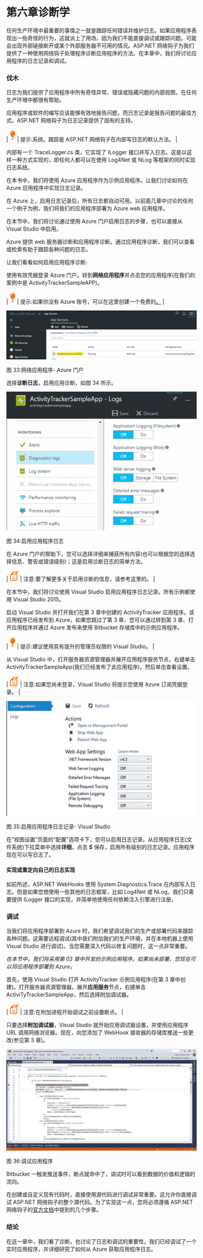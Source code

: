# 第六章诊断学

任何生产环境中最重要的事情之一就是跟踪任何错误并维护日志。如果应用程序表现出一些奇怪的行为，这就派上了用场，因为我们不能直接调试或跟踪问题。可能会出现外部链接断开或某个外部服务器不可用的情况。ASP.NET 网络钩子为我们提供了一种使用网络钩子处理程序诊断应用程序的方法。在本章中，我们将讨论应用程序的日志记录和调试。

### 伐木

日志为我们提供了应用程序中所有奇怪异常、错误或隐藏问题的内部视图，在任何生产环境中都很有帮助。

应用程序或软件的编写应该能够有效地报告问题，而日志记录是报告问题的最佳方式。ASP.NET 网络钩子为日志记录提供了固有的支持。

| ![](img/tip.png) | 提示:系统。跟踪是 ASP.NET 网络钩子在内部写日志的默认方法。 |

内部有一个 TraceLogger.cs 类，它实现了 ILogger 接口并写入日志。这是以这样一种方式实现的，即任何人都可以在使用 Log4Net 或 NLog 等框架的同时实现日志系统。

在本书中，我们将使用 Azure 应用程序作为示例应用程序。让我们讨论如何在 Azure 应用程序中实现日志记录。

在 Azure 上，启用日志记录后，所有日志都自动可用。以前面几章中讨论的任何一个例子为例，我们将我们的应用程序部署为 Azure web 应用程序。

在本节中，我们将讨论通过使用 Azure 门户启用日志的步骤，也可以直接从 Visual Studio 中启用。

Azure 提供 web 服务器诊断和应用程序诊断。通过应用程序诊断，我们可以查看或检索有助于跟踪各种问题的日志。

让我们看看如何启用应用程序诊断:

使用有效凭据登录 Azure 门户。转到**网络应用程序**并点击您的应用程序(在我们的案例中是 ActivityTrackerSampleAPP)。

| ![](img/tip.png) | 提示:如果你没有 Azure 账号，可以在这里创建一个免费的[。](https://azure.microsoft.com/en-in/free/) |

![](img/image046.png)

图 33:网络应用程序- Azure 门户

选择**诊断日志**，启用应用诊断，如图 34 所示。

![](img/image047.png)

图 34:启用应用程序日志

在 Azure 门户的帮助下，您可以选择详细来捕获所有内容(也可以根据您的选择选择信息、警告或错误级别)；这是启用诊断日志的简单方法。

| ![](img/note.png) | 注意:要了解更多关于启用诊断的信息，请参考这里的。 |

在本节中，我们将讨论使用 Visual Studio 启用应用程序日志记录。所有示例都使用 Visual Studio 2015。

启动 Visual Studio 并打开我们在第 3 章中创建的 ActivityTracker 应用程序。该应用程序已经发布到 Azure，如果您跳过了第 3 章，您可以通过转到第 3 章、打开应用程序并通过 Azure 发布来使用 Bitbucket 存储库中的示例应用程序。

| ![](img/tip.png) | 提示:建议使用具有提升的管理员权限的 Visual Studio。 |

从 Visual Studio 中，打开服务器资源管理器并展开应用程序服务节点，右键单击 ActivityTrackerSampleApp(我们已经发布了此应用程序)，然后单击查看设置。

| ![](img/note.png) | 注意:如果您尚未登录，Visual Studio 将提示您使用 Azure 订阅凭据登录。 |

![](img/image048.jpg)

图 35:启用应用程序日志记录- Visual Studio

在“视图设置”页面的“配置”选项卡下，您可以启用日志记录。从应用程序日志(文件系统)下拉菜单中选择**详细**，点击 **S** 保存，启用所有级别的日志记录。应用程序现在可以写日志了。

#### 实现或重定向自己的日志实现

如前所述，ASP.NET WebHooks 使用 System.Diagnostics.Trace 在内部写入日志。但是如果您想使用一些其他的日志框架，比如 Log4Net 或 NLog，我们只需要提供 ILogger 接口的实现，并简单地使用任何依赖注入引擎进行注册。

### 调试

当我们将应用程序部署到 Azure 时，我们希望调试我们的生产或部署代码来跟踪各种问题。这需要远程调试(其中我们附加我们的生产环境，并在本地机器上使用 Visual Studio 进行调试)。当您需要深入代码以修复问题时，这一点非常重要。

*在本节中，我们将采用第 03 章中开发的示例应用程序。如果尚未部署，您现在可以将应用程序部署到 Azure。*

首先，使用 Visual Studio 打开 ActivityTracker 示例应用程序(在第 3 章中创建)。打开服务器资源管理器，展开**应用服务**节点，右键单击 ActiviTyTrackerSampleApp，然后选择附加调试器。

| ![](img/note.png) | 注意:在附加进程开始调试之前设置断点。 |

只要选择**附加调试器**，Visual Studio 就开始应用调试器设置，并使用应用程序 URL 调用网络浏览器。现在，向您添加了 WebHook 接收器的存储库推送一些更改(参见第 3 章)。

![](img/image049.jpg)

图 36:调试应用程序

Bitbucket 一触发推送事件，断点就命中了，调试时可以看到数据的价值和逻辑的流向。

在创建或自定义现有代码时，直接使用源代码进行调试非常重要。这允许你直接调试 ASP.NET 网络钩子的整个源代码。为了实现这一点，您将必须遵循 ASP.NET 网络钩子的[官方文档](https://docs.asp.net/projects/webhooks/en/latest/diagnostics/debugging.html)中提到的几个步骤。

### 结论

在这一章中，我们看了诊断，也讨论了日志和调试的重要性。我们已经调试了一个实时应用程序，并详细研究了如何从 Azure 获取应用程序日志。